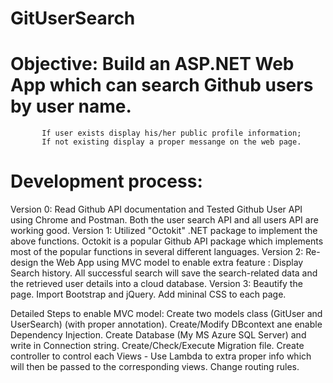 # GitUserSearch
# Objective: Build an ASP.NET Web App which can search Github users by user name.
           If user exists display his/her public profile information;
           If not existing display a proper messange on the web page.

# Development process:
Version 0: Read Github API documentation and Tested Github User API using Chrome and Postman.
           Both the user search API and all users API are working good.
Version 1: Utilized "Octokit" .NET package to implement the above functions.
           Octokit is a popular Github API package which implements most of the popular
           functions in several different languages.
Version 2: Re-design the Web App using MVC model to enable extra feature : Display Search history.
           All successful search will save the search-related data and the retrieved user details
           into a cloud database.
Version 3: Beautify the page.
           Import Bootstrap and jQuery.
           Add mininal CSS to each page.
           
 
Detailed Steps to enable MVC model:
   Create two models class (GitUser and UserSearch) (with proper annotation).
   Create/Modify DBcontext ane enable Dependency Injection.
   Create Database (My MS Azure SQL Server) and write in Connection string.
   Create/Check/Execute Migration file.
   Create controller to control each Views - Use Lambda to extra proper info which
      will then be passed to the corresponding views.
   Change routing rules.
           
